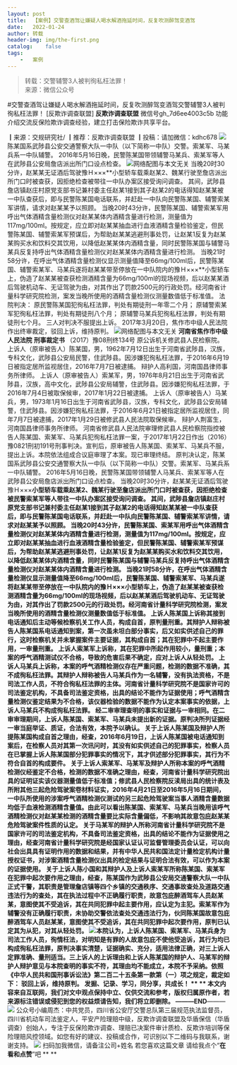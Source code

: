 ```yaml
---
layout:	post
title:	【案例】交警查酒驾让嫌疑人喝水解酒拖延时间，反复吹测醉驾变酒驾
date:	2022-01-24
author:	转载
header-img:	img/the-first.png
catalog:	false
tags:
	-	案例
---
```


<blockquote><p>转载：交警辅警3人被判徇私枉法罪！<br>
来源：微信公众号</p></blockquote>

#交警查酒驾让嫌疑人喝水解酒拖延时间，反复吹测醉驾变酒驾交警辅警3人被判徇私枉法罪！
[反欺诈调查联盟]
**反欺诈调查联盟**
微信号gh_7d6ee4003c5b
功能介绍交流反保险欺诈调查经验，建立打击保险欺诈共享平台。

┃来源：交规研究社/
┃推荐：反欺诈调查联盟
┃投稿：请加微信：kdhc678
![]({{site.baseurl}}/postimg/L6usUGPiatBQ5sRbcRxo5WoaDDNAJcmiazT3D9uwyib2KlfT2CLITrxr71EShhbgUmSx6ElpAicWMgsR9vPzHZ7u9A.jpeg)​
陈某国系武陟县公安交通警察大队一中队（以下简称一中队）交警。索某军、马某兵系一中队辅警。
2016年5月16日晚，民警陈某国带领辅警马某兵、索某军等人在武陟县公安局詹店派出所门口设点检查。
![]({{site.baseurl}}/postimg/L6usUGPiatBQ5sRbcRxo5WoaDDNAJcmiaz8qDaAOh8KTEEcwiaxqGzDeEMg8ibDUD3ZVGKicKmPa9SgdzVnflmm3GvQ.jpeg)​
网络配图与本文无关
当晚20时30分许，赵某某无证酒后驾驶豫Ｈ×××**小型轿车载乘赵某2、魏某行驶至詹店派出所门口时被查获，因拒绝检查被带往一中队办案区接受询问调查。
其间，武陟县詹店镇赵庄村原党支部书记兼村委主任赵某1接到其子赵某2的电话得知赵某某被一中队查获后，即与民警陈某国电话联系，并赶赴一中队向民警陈某国、辅警索某军讲情，请求对赵某某予以照顾。
当晚20时43分许，民警陈某国、辅警索某军用呼出气体酒精含量检测仪对赵某某体内酒精含量进行检测，测量值为117mg/100ml。按规定，应立即对赵某某抽血进行血液酒精含量检验鉴定，但民警陈某国、辅警索某军预谋后，为帮助赵某某逃避刑事处罚，让赵某1反复为赵某某购买水和饮料交其饮用，以降低赵某某体内酒精含量，同时民警陈某国与辅警马某兵反复持呼出气体酒精含量检测仪对赵某某体内酒精含量进行检测。
当晚21时58分许，在呼出气体酒精含量检测仪显示测量值降至66mg/100ml后，民警陈某国、辅警索某军、马某兵遂将赵某某带至停放在一中队院内的豫Ｈ×××**小型轿车上，伪造了赵某某被查获检测酒精含量为66mg/100ml的现场视频，后以赵某某酒后驾驶机动车、无证驾驶为由，对其作出了罚款2500元的行政处罚。经河南省计量科学研究院检测，案发当晚所使用的酒精含量检测仪测量数值低于标准值。
法院判决：
原民警陈某国犯徇私枉法罪，判处有期徒刑一年零二个月；
原辅警索某军犯徇私枉法罪，判处有期徒刑八个月；
原辅警马某兵犯徇私枉法罪，判处有期徒刑七个月。
三人对判决不服提出上诉。
2017年3月20日，焦作市中级人民法院作出终审裁定，驳回上诉，维持原判。
![]({{site.baseurl}}/postimg/L6usUGPiatBQ5sRbcRxo5WoaDDNAJcmiazzGicx7Ww71ZwOGRGcV4gtyibyMA6LZoYq6pywlXuiaupmurWiaPfSNZezA.jpeg)​
网络配图与本文无关
**河南省焦作市中级人民法院**
**刑事裁定书**
（2017）豫08刑终134号
原公诉机关修武县人民检察院。
上诉人（原审被告人）陈某国，男，1962年7月12日出生于河南省武陟县，汉族，专科文化，武陟县公安局民警，住武陟县。因涉嫌犯徇私枉法罪，于2016年6月19日被指定居所监视居住，2016年7月7日被逮捕。
辩护人高利国，河南国昌律师事务所律师。
上诉人（原审被告人）索某军，男，1976年8月21日出生于河南省武陟县，汉族，高中文化，武陟县公安局辅警，住武陟县。因涉嫌犯徇私枉法罪，于2016年7月4日被取保候审，2017年1月22日被逮捕。
上诉人（原审被告人）马某兵，男，1973年1月16日出生于河南省武陟县，汉族，专科文化，武陟县公安局辅警，住武陟县。因涉嫌犯徇私枉法罪，于2016年6月21日被指定居所监视居住，同年7月7日被逮捕，2017年1月29日被修武县人民法院取保候审。
辩护人荆富生，河南国昌律师事务所律师。
河南省修武县人民法院审理修武县人民检察院指控被告人陈某国、索某军、马某兵犯徇私枉法罪一案，于2017年1月22日作出（2016）豫0821刑初191号刑事判决。宣判后，原审被告人陈某国、索某军、马某兵不服，提出上诉。本院依法组成合议庭审理了本案。现已审理终结。
原判决认定，陈某国系武陟县公安交通警察大队一中队（以下简称一中队）交警。索某军、马某兵系一中队辅警。
2016年5月16日晚，民警陈某国带领辅警人马某兵、索某军等人在武陟县公安局詹店派出所门口设点检查。
当晚20时30分许，赵某某无证酒后驾驶豫Ｈ×××**小型轿车载乘赵某2、魏某行驶至詹店派出所门口时被查获，因拒绝检查被民警索某军等人带往一中队办案区接受询问调查。
其间，武陟县詹店镇赵庄村原党支部书记兼村委主任赵某1接到其子赵某2的电话得知赵某某被一中队查获后，即与民警陈某国电话联系，并赶赴一中队向民警陈某国、辅警索某军讲情，请求对赵某某予以照顾。
当晚20时43分许，民警陈某国、索某军用呼出气体酒精含量检测仪对赵某某体内酒精含量进行检测，测量值为117mg/100ml。按规定，应立即对赵某某抽血进行血液酒精含量检验鉴定，但民警陈某国、辅警索某军预谋后，为帮助赵某某逃避刑事处罚，让赵某1反复为赵某某购买水和饮料交其饮用，以降低赵某某体内酒精含量，同时民警陈某国与辅警马某兵反复持呼出气体酒精含量检测仪对赵某某体内酒精含量进行检测。
当晚21时58分许，在呼出气体酒精含量检测仪显示测量值降至66mg/100ml后，民警陈某国、辅警索某军、马某兵遂将赵某某带至停放在一中队院内的豫Ｈ×××**小型轿车上，伪造了赵某某被查获检测酒精含量为66mg/100ml的现场视频，后以赵某某酒后驾驶机动车、无证驾驶为由，对其作出了罚款2500元的行政处罚。经河南省计量科学研究院检测，案发当晚所使用的酒精含量检测仪测量数值低于标准值。
上诉人陈某国上诉称其接到电话通知后主动等候检察机关工作人员，构成自首，原判量刑重。其辩护人辩称被告人陈某国系电话通知到案，第一次虽未坦白部分事实，后又如实供述自己的罪行，这时检察机关并未掌握案件主要证据，其构成自首；其在犯罪中不起主要作用，一审量刑重。
上诉人索某军上诉称，其在犯罪中所起作用较小，量刑重；本案的呼气酒精测试仪不合格，导致的危害后果不确定，应对上诉人从轻处罚。
上诉人马某兵上诉称，本案的呼气酒精检测仪存在严重问题，检测的数据不准确，其不成徇私枉法罪。其辩护人辩称被告人马某兵作为一名辅警，没有执法资格，不是司法工作人员，不符合徇私枉法罪的主体。河南省计量科学研究院不是国家许可的司法鉴定机构，不具备司法鉴定资格，出具的结论不能作为证据使用；呼气酒精含量检测仪鉴定结果为不合格，该仪器检验的数据不能作为认定本案事实的依据，上诉人马某兵不构成徇私枉法罪。
经二审审理查明的事实和证据与一审相同。在二审审理期间，上诉人陈某国、索某军、马某兵未提出新的证据。原判决所列证据经一审当庭举证、质证，合法有效，本院予以确认。
关于上诉人陈某国及辩护人所提陈某国构成自首之理由，经查，2016年6月19日，上诉人陈某国被电话通知到案后，在检察人员对其第一次讯问时，其没有如实供述自己的犯罪事实，检察人员在已掌握上诉人陈某国部分犯罪事实的情况下，其才供述部分犯罪事实，其行为不符合自首的构成要件。
关于上诉人索某军、马某军及辩护人所称本案的呼气酒精检测仪经鉴定不合格，检测的数据不准确之理由，经查，河南省计量科学研究院出具的证明证实该仪器测量值低于标准值；修武县人民检察院反渎局出具的统计表及所附其他三起危险驾驶案卷材料证实，2016年4月21日至2016年5月16日期间，一中队所使用的涉案呼气酒精检测仪测试的另三起危险驾驶案当事人酒精含量数据均低于血液检测酒精含量值。由此可以看出陈某国、索某军、马某兵当晚用该呼气酒精检测仪对赵某某检测的酒精含量要比实际含量偏低，不影响其故意包庇赵某某危险驾驶案件性质的认定。
关于马某军的辩护人所称河南省计量科学研究院不是国家许可的司法鉴定机构，不具备司法鉴定资格，出具的结论不能作为证据使用之理由，经查河南省计量科学研究院是经国家认证认可监督管理委员会认证，可以向社会出具具有证明作用的数据和结果，并有中华人民共和国法定计量检定机构计量授权证书，对涉案酒精含量检测仪出具的检定结果与证明合法有效，可以作为本案的证据使用。
关于上诉人陈小国和其辩护人及上诉人索某军所称陈某国、索某军在犯罪中起次要作用之理由，经查，陈某国作为武陟县公安局交通警察大队一中队正式干警，其职责是管理詹店镇等四个乡镇的交通秩序、交通事故查处及道路交通违法行为的查处，其在执法过程中不正确履行职责，故意包庇醉酒驾车人员赵某某，意图使其不受追诉，其在共同犯罪中起主要作用，应认定为主犯。索某军作为辅警没有正确履行职责，未协助交警依法查处交通违法行为，伙同陈某国故意包庇醉酒驾车人员赵某某，意图使其不受追诉，其在共同犯罪中起次要作用，原判已认定其为从犯，对其从轻处罚。
![]({{site.baseurl}}/postimg/L6usUGPiatBQ5sRbcRxo5WoaDDNAJcmiazJKFAIVWkMOzPInfguoO8racLvmkmcq6BWeG0Nxe2qVQS7AWazMic38Q.jpeg)​
本院认为，上诉人陈某国、索某军、马某兵身为司法工作人员，徇情枉法，对明知是有罪的人故意包庇不使他受追诉，其行为均已构成徇私枉法罪，原判决事实清楚，证据确实、充分，适用法律正确，对三上诉人定罪准确、量刑适当。三上诉人的上诉理由和上诉人陈某国的辩护人、马某军的辩护人辩护意见与本院查明的事实不符，其理由均不能成立，本院不予采纳。依照《中华人民共和国刑事诉讼法》第二百二十五条第一款第（一）项之规定，裁定如下：
驳回上诉，维持原判。
发掘、记录、学习，同分享，共成长！
**
**
本文内容来自互联网，我们对文中观点保持中立、仅供交流和参考，版权归属原作者，若来源标注错误或侵犯到您的权益烦请告知，我们将立即删除。
———END****———
![]({{site.baseurl}}/postimg/L6usUGPiatBSs5Yxdp5NU9dpdqWanE7Mq7XpTo0mwlia1gia9NNFGTRYKdpVvrK2KgpAPictg52F8U9sicXI1jQ1dzA.jpeg)
公众号小编周杰：中共党员，四川省公安厅交警总队第三届规范执法监督员，四川省机动车司法鉴定人，平安产险理赔中级，反欺诈调查联盟及华盾保信（华盾调查）创始人，专注于反保险欺诈调查、理赔已决案件审计质检、反欺诈培训等保险理赔风控领域。如您有好的建议、投稿或合作，可识别以下二维码与我联系，谢谢支持。
![]({{site.baseurl}}/postimg/L6usUGPiatBS3wrVRuWQYeic3juNbQs2kiaCeq6U3Y7sobzUaIjwichkaPNyMQzDdM5fXhxqgA74BJYGaLDib5TIqKA.jpeg)
扫码加我微信，请备注公司+姓名
若您喜欢这篇文章
请给我点个“**在看和点赞**”吧
**
**
